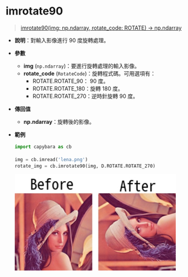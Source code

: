 # imrotate90

> [imrotate90(img: np.ndarray, rotate_code: ROTATE) -> np.ndarray](https://github.com/DocsaidLab/Capybara/blob/975d62fba4f76db59e715c220f7a2af5ad8d050e/capybara/vision/geometric.py#L66)

- **說明**：對輸入影像進行 90 度旋轉處理。

- **參數**

  - **img** (`np.ndarray`)：要進行旋轉處理的輸入影像。
  - **rotate_code** (`RotateCode`)：旋轉程式碼。可用選項有：
    - ROTATE.ROTATE_90： 90 度。
    - ROTATE.ROTATE_180：旋轉 180 度。
    - ROTATE.ROTATE_270：逆時針旋轉 90 度。

- **傳回值**

  - **np.ndarray**：旋轉後的影像。

- **範例**

  ```python
  import capybara as cb

  img = cb.imread('lena.png')
  rotate_img = cb.imrotate90(img, D.ROTATE.ROTATE_270)
  ```

  ![imrotate90](./resource/test_imrotate90.jpg)

